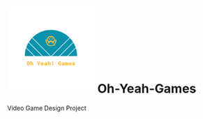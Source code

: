 # <img src="/Logo_files/logo_transparent.png" alt="drawing" width="200" height="200"/> Oh-Yeah-Games 
Video Game Design Project
